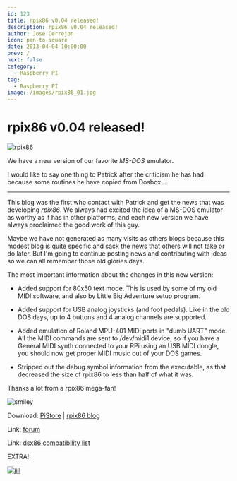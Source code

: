 ```yaml
---
id: 123
title: rpix86 v0.04 released!
description: rpix86 v0.04 released!
author: Jose Cerrejon
icon: pen-to-square
date: 2013-04-04 10:00:00
prev: /
next: false
category:
  - Raspberry PI
tag:
  - Raspberry PI
image: /images/rpix86_01.jpg
---
```


# rpix86 v0.04 released!

![rpix86](/images/rpix86_01.jpg)

We have a new version of our favorite *MS-DOS* emulator.

I would like to say one thing to Patrick after the criticism he has had because some routines he have copied from Dosbox ...

- - -
This blog was the first who contact with Patrick and get the news that was developing *rpix86*. We always had excited the idea of a MS-DOS emulator as worthy as it has in other platforms, and each new version we have always proclaimed the good work of this guy.

Maybe we have not generated as many visits as others blogs because this modest blog is quite specific and sack the news that others will not take or do later.  But I'm going to continue posting news and contributing with ideas so we can all remember those old glories days.

The most important information about the changes in this new version:

* Added support for 80x50 text mode. This is used by some of my old MIDI software, and also by Little Big Adventure setup program.

* Added support for USB analog joysticks (and foot pedals). Like in the old DOS days, up to 4 buttons and 4 analog channels are supported.

* Added emulation of Roland MPU-401 MIDI ports in "dumb UART" mode. All the MIDI commands are sent to /dev/midi1 device, so if you have a General MIDI synth connected to your RPi using an USB MIDI dongle, you should now get proper MIDI music out of your DOS games.

* Stripped out the debug symbol information from the executable, as that decreased the size of rpix86 to less than half of what it was.

Thanks a lot from a rpix86 mega-fan!

![smiley](/css/sm/smiling.png)

Download: [PiStore](http://store.raspberrypi.com/projects/rpix86) | [rpix86 blog](http://rpix86.patrickaalto.com/rdown.html)

Link: [forum](http://www.raspberrypi.org/phpBB3/viewtopic.php?f=78&t=32934)

Link: [dsx86 compatibility list](http://dsx86compatibility.pbworks.com/w/page/26738915/Compatibility%20List)

EXTRA!:

<a href="/res/jill-of-the-jungle-the-complete-trilogy.zip">![jill](/images/jill_trilogy.jpg "Download and play Jill Of The Jungle Trilogy!")</a>